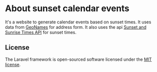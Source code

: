 # About sunset calendar events

It's a website to generate calendar events based on sunset times.
It uses data from [GeoNames](https://download.geonames.org/) for address form.
It also uses the api [Sunset and Sunrise Times API](https://sunrisesunset.io/api/) for sunset times.

## License

The Laravel framework is open-sourced software licensed under the [MIT license](https://opensource.org/licenses/MIT).
